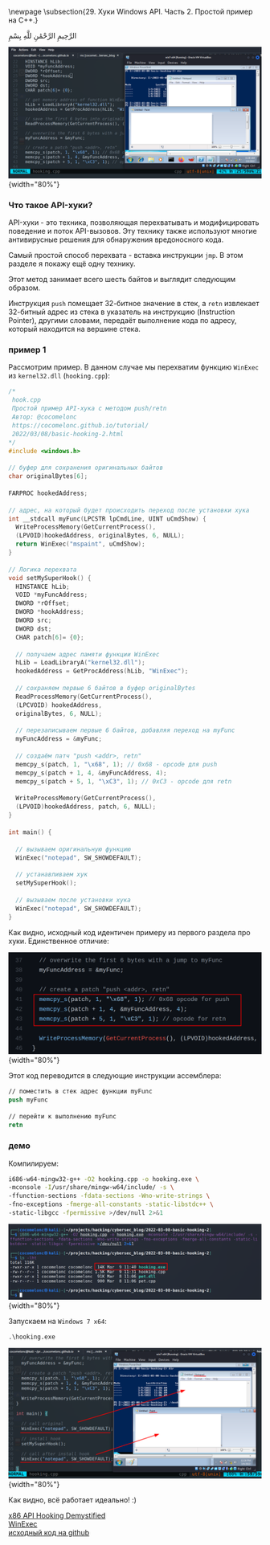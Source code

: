 \newpage
\subsection{29. Хуки Windows API. Часть 2. Простой пример на C++.}

الرَّحِيمِ الرَّحْمَٰنِ للَّهِ بِسْمِ 

![api hooking](./images/42/2022-03-09_11-38.png){width="80%"}    

### Что такое API-хуки?

API-хуки - это техника, позволяющая перехватывать и модифицировать поведение и поток API-вызовов. Эту технику также используют многие антивирусные решения для обнаружения вредоносного кода.    

Самый простой способ перехвата - вставка инструкции `jmp`. В этом разделе я покажу ещё одну технику.    

Этот метод занимает всего шесть байтов и выглядит следующим образом.    

Инструкция `push` помещает 32-битное значение в стек, а `retn` извлекает 32-битный адрес из стека в указатель на инструкцию (Instruction Pointer), другими словами, передаёт выполнение кода по адресу, который находится на вершине стека.    

### пример 1

Рассмотрим пример. В данном случае мы перехватим функцию `WinExec` из `kernel32.dll` (`hooking.cpp`):    

```cpp
/*
 hook.cpp
 Простой пример API-хука с методом push/retn
 Автор: @cocomelonc
 https://cocomelonc.github.io/tutorial/
 2022/03/08/basic-hooking-2.html
*/
#include <windows.h>

// буфер для сохранения оригинальных байтов
char originalBytes[6];

FARPROC hookedAddress;

// адрес, на который будет происходить переход после установки хука
int __stdcall myFunc(LPCSTR lpCmdLine, UINT uCmdShow) {
  WriteProcessMemory(GetCurrentProcess(), 
  (LPVOID)hookedAddress, originalBytes, 6, NULL);
  return WinExec("mspaint", uCmdShow);
}

// Логика перехвата
void setMySuperHook() {
  HINSTANCE hLib;
  VOID *myFuncAddress;
  DWORD *rOffset;
  DWORD *hookAddress;
  DWORD src;
  DWORD dst;
  CHAR patch[6]= {0};

  // получаем адрес памяти функции WinExec
  hLib = LoadLibraryA("kernel32.dll");
  hookedAddress = GetProcAddress(hLib, "WinExec");

  // сохраняем первые 6 байтов в буфер originalBytes
  ReadProcessMemory(GetCurrentProcess(), 
  (LPCVOID) hookedAddress, 
  originalBytes, 6, NULL);

  // перезаписываем первые 6 байтов, добавляя переход на myFunc
  myFuncAddress = &myFunc;

  // создаём патч "push <addr>, retn"
  memcpy_s(patch, 1, "\x68", 1); // 0x68 - opcode для push
  memcpy_s(patch + 1, 4, &myFuncAddress, 4);
  memcpy_s(patch + 5, 1, "\xC3", 1); // 0xC3 - opcode для retn

  WriteProcessMemory(GetCurrentProcess(), 
  (LPVOID)hookedAddress, patch, 6, NULL);
}

int main() {

  // вызываем оригинальную функцию
  WinExec("notepad", SW_SHOWDEFAULT);

  // устанавливаем хук
  setMySuperHook();

  // вызываем после установки хука
  WinExec("notepad", SW_SHOWDEFAULT);
}
```

Как видно, исходный код идентичен примеру из первого раздела про хуки. Единственное отличие:    

![api hooking 2](./images/42/2022-03-09_12-08.png){width="80%"}    

Этот код переводится в следующие инструкции ассемблера:    

```nasm
// поместить в стек адрес функции myFunc
push myFunc

// перейти к выполнению myFunc
retn
```

### демо

Компилируем:    

```bash
i686-w64-mingw32-g++ -O2 hooking.cpp -o hooking.exe \
-mconsole -I/usr/share/mingw-w64/include/ -s \
-ffunction-sections -fdata-sections -Wno-write-strings \
-fno-exceptions -fmerge-all-constants -static-libstdc++ \
-static-libgcc -fpermissive >/dev/null 2>&1
```

![api hooking 3](./images/42/2022-03-09_11-41.png){width="80%"}    

Запускаем на `Windows 7 x64`:    

```cmd
.\hooking.exe
```

![api hooking 4](./images/42/2022-03-09_12-26.png){width="80%"}    

Как видно, всё работает идеально! :)

[x86 API Hooking Demystified](http://jbremer.org/x86-api-hooking-demystified/)    
[WinExec](https://docs.microsoft.com/en-us/windows/win32/api/winbase/nf-winbase-winexec)    
[исходный код на github](https://github.com/cocomelonc/2022-03-08-basic-hooking-2)
